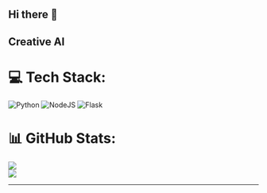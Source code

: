 ## Hi there 👋

## Creative AI


# 💻 Tech Stack:
![Python](https://img.shields.io/badge/python-3670A0?style=for-the-badge&logo=python&logoColor=ffdd54) ![NodeJS](https://img.shields.io/badge/node.js-6DA55F?style=for-the-badge&logo=node.js&logoColor=white) ![Flask](https://img.shields.io/badge/flask-%23000.svg?style=for-the-badge&logo=flask&logoColor=white)
# 📊 GitHub Stats:
![](https://github-readme-streak-stats.herokuapp.com/?user=geothomastb&theme=dark&hide_border=false)<br/>
![](https://github-readme-stats.vercel.app/api/top-langs/?username=geothomastb&theme=dark&hide_border=false&include_all_commits=true&count_private=true&layout=compact)

---

